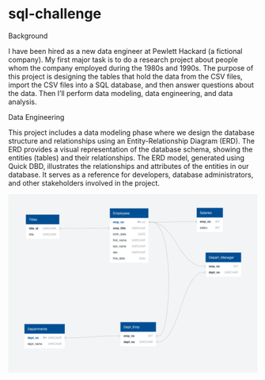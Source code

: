 # sql-challenge

Background

I have been hired as a new data engineer at Pewlett Hackard (a fictional company). My first major task is to do a research project about people whom the company employed during the 1980s and 1990s. The purpose of this project is designing the tables that hold the data from the CSV files, import the CSV files into a SQL database, and then answer questions about the data. Then I’ll perform data modeling, data engineering, and data analysis.

Data Engineering

This project includes a data modeling phase where we design the database structure and relationships using an Entity-Relationship Diagram (ERD). The ERD provides a visual representation of the database schema, showing the entities (tables) and their relationships.
The ERD model, generated using Quick DBD, illustrates the relationships and attributes of the entities in our database. It serves as a reference for developers, database administrators, and other stakeholders involved in the project.

![ERD_Diagram](https://github.com/mabdullama/sql-challenge/blob/main/ERD_Diagram.png)

